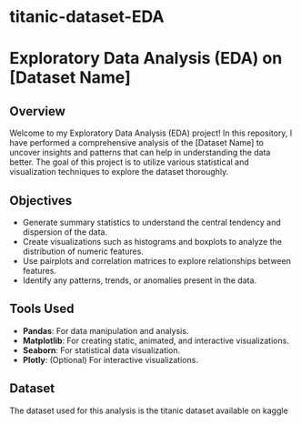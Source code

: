 # titanic-dataset-EDA
# Exploratory Data Analysis (EDA) on [Dataset Name]

## Overview
Welcome to my Exploratory Data Analysis (EDA) project! In this repository, I have performed a comprehensive analysis of the [Dataset Name] to uncover insights and patterns that can help in understanding the data better. The goal of this project is to utilize various statistical and visualization techniques to explore the dataset thoroughly.

## Objectives
- Generate summary statistics to understand the central tendency and dispersion of the data.
- Create visualizations such as histograms and boxplots to analyze the distribution of numeric features.
- Use pairplots and correlation matrices to explore relationships between features.
- Identify any patterns, trends, or anomalies present in the data.

## Tools Used
- **Pandas**: For data manipulation and analysis.
- **Matplotlib**: For creating static, animated, and interactive visualizations.
- **Seaborn**: For statistical data visualization.
- **Plotly**: (Optional) For interactive visualizations.

## Dataset
The dataset used for this analysis is the titanic dataset available on kaggle

